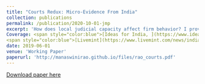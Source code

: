 ```yaml
---
title: "Courts Redux: Micro-Evidence From India"
collection: publications
permalink: /publication/2020-10-01-jmp
excerpt: 'How does local judicial capacity affect firm behavior? I provide an answer to this question using the universe of litigation data between 2010 and 2018, amounting to 6 million trial records from over a quarter of all district courts in India. I exploit the plausibly random timing of judge additions and removals that affect the total number of judges available in a given court-year to causally examine the effect of judicial capacity constraints on local firms using multiple event studies research design. I find that adding a judge increases local firms' factor-use and value of production, driven by an improvement in the rate of trial resolution in district courts and credit access to industrial borrowers. The results imply that reducing vacancy by hiring more judges will generate orders of magnitude larger benefit relative to its cost. 
Coverage: <span style="color:blue">[Ideas for India, ](https://www.ideasforindia.in/topics/governance/how-district-courts-influence-firm-growth.html)</span>
<span style="color:blue">[Livemint](https://www.livemint.com/news/india/how-hiring-more-judges-can-spur-firm-growth-11580904188976.html)</span>'
date: 2019-06-01
venue: 'Working Paper'
paperurl: 'http://manaswinirao.github.io/files/rao_courts.pdf'
---
```


<span style="color:blue">[Download paper here](http://manaswinirao.github.io/files/rao_courts.pdf)</span>

